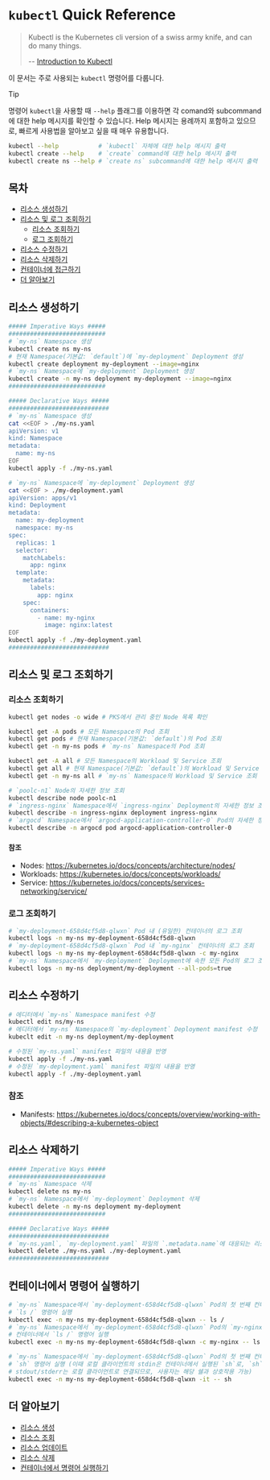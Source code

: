# `kubectl` Quick Reference

> Kubectl is the Kubernetes cli version of a swiss army knife, and can do many things.
>
> -- [Introduction to Kubectl](https://kubectl.docs.kubernetes.io/guides/introduction/kubectl/)

이 문서는 주로 사용되는 `kubectl` 명령어를 다룹니다.

> [!TIP]
> 명령어 `kubectl`을 사용할 때 `--help` 플래그를 이용하면 각 comand와 subcommand에 대한 help 메시지를
> 확인할 수 있습니다. Help 메시지는 용례까지 포함하고 있으므로, 빠르게 사용법을 알아보고 싶을 때 매우 유용합니다.
>
> ```bash
> kubectl --help           # `kubectl` 자체에 대한 help 메시지 출력
> kubectl create --help    # `create` command에 대한 help 메시지 출력
> kubectl create ns --help # `create ns` subcommand에 대한 help 메시지 출력
> ```

## 목차

- [리소스 생성하기](#리소스-생성하기)
- [리소스 및 로그 조회하기](#리소스-및-로그-조회하기)
  - [리소스 조회하기](#리소스-조회하기)
  - [로그 조회하기](#로그-조회하기)
- [리소스 수정하기](#리소스-수정하기)
- [리소스 삭제하기](#리소스-삭제하기)
- [컨테이너에 접근하기](#컨테이너에-접근하기)
- [더 알아보기](#더-알아보기)

## 리소스 생성하기

```bash
##### Imperative Ways #####
###########################
# `my-ns` Namespace 생성
kubectl create ns my-ns
# 현재 Namespace(기본값: `default`)에 `my-deployment` Deployment 생성
kubectl create deployment my-deployment --image=nginx
# `my-ns` Namespace에 `my-deployment` Deployment 생성
kubectl create -n my-ns deployment my-deployment --image=nginx
###########################

##### Declarative Ways #####
############################
# `my-ns` Namespace 생성
cat <<EOF > ./my-ns.yaml
apiVersion: v1
kind: Namespace
metadata:
  name: my-ns
EOF
kubectl apply -f ./my-ns.yaml

# `my-ns` Namespace에 `my-deployment` Deployment 생성
cat <<EOF > ./my-deployment.yaml
apiVersion: apps/v1
kind: Deployment
metadata:
  name: my-deployment
  namespace: my-ns
spec:
  replicas: 1
  selector:
    matchLabels:
      app: nginx
  template:
    metadata:
      labels:
        app: nginx
    spec:
      containers:
        - name: my-nginx
          image: nginx:latest
EOF
kubectl apply -f ./my-deployment.yaml
############################
```

## 리소스 및 로그 조회하기

### 리소스 조회하기

```bash
kubectl get nodes -o wide # PKS에서 관리 중인 Node 목록 확인

kubectl get -A pods # 모든 Namespace의 Pod 조회
kubectl get pods # 현재 Namespace(기본값: `default`)의 Pod 조회
kubectl get -n my-ns pods # `my-ns` Namespace의 Pod 조회

kubectl get -A all # 모든 Namespace의 Workload 및 Service 조회
kubectl get all # 현재 Namespace(기본값: `default`)의 Workload 및 Service 조회
kubectl get -n my-ns all # `my-ns` Namespace의 Workload 및 Service 조회

# `poolc-n1` Node의 자세한 정보 조회
kubectl describe node poolc-n1
# `ingress-nginx` Namespace에서 `ingress-nginx` Deployment의 자세한 정보 조회
kubectl describe -n ingress-nginx deployment ingress-nginx
# `argocd` Namespace에서 `argocd-application-controller-0` Pod의 자세한 정보 조회
kubectl describe -n argocd pod argocd-application-controller-0
```

#### 참조

- Nodes: <https://kubernetes.io/docs/concepts/architecture/nodes/>
- Workloads: <https://kubernetes.io/docs/concepts/workloads/>
- Service: <https://kubernetes.io/docs/concepts/services-networking/service/>

### 로그 조회하기

```bash
# `my-deployment-658d4cf5d8-qlwxn` Pod 내 (유일한) 컨테이너의 로그 조회
kubectl logs -n my-ns my-deployment-658d4cf5d8-qlwxn
# `my-deployment-658d4cf5d8-qlwxn` Pod 내 `my-nginx` 컨테이너의 로그 조회
kubectl logs -n my-ns my-deployment-658d4cf5d8-qlwxn -c my-nginx
# `my-ns` Namespace에서 `my-deployment` Deployment에 속한 모든 Pod의 로그 조회
kubectl logs -n my-ns deployment/my-deployment --all-pods=true
```

## 리소스 수정하기

```bash
# 에디터에서 `my-ns` Namespace manifest 수정
kubectl edit ns/my-ns
# 에디터에서 `my-ns` Namespace의 `my-deployment` Deployment manifest 수정
kubeclt edit -n my-ns deployment/my-deployment

# 수정된 `my-ns.yaml` manifest 파일의 내용을 반영
kubectl apply -f ./my-ns.yaml
# 수정된 `my-deployment.yaml` manifest 파일의 내용을 반영
kubectl apply -f ./my-deployment.yaml
```

### 참조

- Manifests: <https://kubernetes.io/docs/concepts/overview/working-with-objects/#describing-a-kubernetes-object>

## 리소스 삭제하기

```bash
##### Imperative Ways #####
###########################
# `my-ns` Namespace 삭제
kubectl delete ns my-ns
# `my-ns` Namespace에서 `my-deployment` Deployment 삭제
kubectl delete -n my-ns deployment my-deployment
###########################

##### Declarative Ways #####
############################
# `my-ns.yaml`, `my-deployment.yaml` 파일의 `.metadata.name`에 대응되는 리소스 삭제
kubectl delete ./my-ns.yaml ./my-deployment.yaml
############################
```

## 컨테이너에서 명령어 실행하기

```bash
# `my-ns` Namespace에서 `my-deployment-658d4cf5d8-qlwxn` Pod의 첫 번째 컨테이너에서
# `ls /` 명령어 실행
kubectl exec -n my-ns my-deployment-658d4cf5d8-qlwxn -- ls /
# `my-ns` Namespace에서 `my-deployment-658d4cf5d8-qlwxn` Pod의 `my-nginx`
# 컨테이너에서 `ls /` 명령어 실행
kubectl exec -n my-ns my-deployment-658d4cf5d8-qlwxn -c my-nginx -- ls /

# `my-ns` Namespace에서 `my-deployment-658d4cf5d8-qlwxn` Pod의 첫 번째 컨테이너에서
# `sh` 명령어 실행 (이때 로컬 클라이언트의 stdin은 컨테이너에서 실행된 `sh`로, `sh`의
# stdout/stderr는 로컬 클라이언트로 연결되므로, 사용자는 해당 쉘과 상호작용 가능)
kubectl exec -n my-ns my-deployment-658d4cf5d8-qlwxn -it -- sh
```

## 더 알아보기

- [리소스 생성](https://kubernetes.io/docs/reference/kubectl/quick-reference/#creating-objects)
- [리소스 조회](https://kubernetes.io/docs/reference/kubectl/quick-reference/#viewing-and-finding-resources)
- [리소스 업데이트](https://kubernetes.io/docs/reference/kubectl/quick-reference/#editing-resources)
- [리소스 삭제](https://kubernetes.io/docs/reference/kubectl/quick-reference/#deleting-resources)
- [컨테이너에서 명령어 실행하기](https://kubernetes.io/docs/reference/kubectl/quick-reference/#interacting-with-running-pods)

